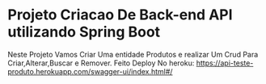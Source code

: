 # Projeto Criacao  De Back-end API utilizando Spring Boot
Neste Projeto Vamos Criar Uma entidade Produtos e realizar Um Crud Para Criar,Alterar,Buscar e Remover.
Feito Deploy No heroku: https://api-teste-produto.herokuapp.com/swagger-ui/index.html#/
